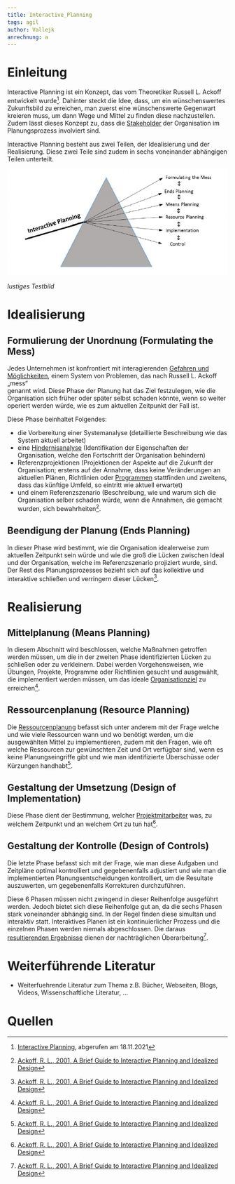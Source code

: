 ```yaml
---
title: Interactive_Planning
tags: agil
author: Vallejk
anrechnung: a
---
```


# Einleitung

Interactive Planning ist ein Konzept, das vom Theoretiker Russell L. Ackoff entwickelt wurde[^2]. 
Dahinter steckt die Idee, dass, um ein wünschenswertes Zukunftsbild zu erreichen, man zuerst eine wünschenswerte Gegenwart kreieren muss, um dann Wege und Mittel zu 
finden diese nachzustellen. Zudem lässt dieses Konzept zu, dass die [Stakeholder](Stakeholderanalyse.md) der Organisation im Planungsprozess involviert sind.

Interactive Planning besteht aus zwei Teilen, der Idealisierung und der Realisierung. Diese zwei Teile sind zudem in sechs voneinander abhängigen Teilen unterteilt.

![Beispielabbildung](Interactive_Planning/Interactiveplanning.png)

*lustiges Testbild*

# Idealisierung

## Formulierung der Unordnung (Formulating the Mess)

Jedes Unternehmen ist konfrontiert mit interagierenden [Gefahren und Möglichkeiten](SWAT_Analyse.md), einem System von Problemen, das nach Russell L. Ackoff „mess“  
genannt wird.
Diese Phase der Planung hat das Ziel festzulegen, wie die Organisation sich früher oder später selbst schaden könnte, wenn so weiter operiert werden würde, wie es 
zum aktuellen Zeitpunkt der Fall ist.

Diese Phase beinhaltet Folgendes:
* die Vorbereitung einer Systemanalyse (detaillierte Beschreibung wie das System aktuell arbeitet) 
* eine [Hindernisanalyse](Hemmnisanalyse.md) (Identifikation der Eigenschaften der Organisation, welche den Fortschritt der Organisation behindern) 
* Referenzprojektionen (Projektionen der Aspekte auf die Zukunft der Organisation; erstens auf der Annahme, dass keine Veränderungen an aktuellen Plänen, 
Richtlinien oder [Programmen](Programmmanagement.md) stattfinden und zweitens, dass das künftige Umfeld, so 
eintritt wie aktuell erwartet) 
* und einem Referenzszenario (Beschreibung, wie und warum sich die Organisation selber schaden würde, wenn die Annahmen, die gemacht wurden, sich bewahrheiten[^1]. 

## Beendigung der Planung (Ends Planning)

In dieser Phase wird bestimmt, wie die Organisation idealerweise zum aktuellen Zeitpunkt sein würde und wie die groß die Lücken zwischen Ideal und der Organisation, 
welche im Referenzszenario projiziert wurde, sind. 
Der Rest des Planungsprozesses bezieht sich auf das kollektive und interaktive schließen und verringern dieser Lücken[^1].

# Realisierung

## Mittelplanung (Means Planning)

In diesem Abschnitt wird beschlossen, welche Maßnahmen getroffen werden müssen, um die in der zweiten Phase identifizierten Lücken zu schließen oder zu verkleinern.
Dabei werden Vorgehensweisen, wie Übungen, Projekte, Programme oder Richtlinien gesucht und ausgewählt, die implementiert werden müssen, um das ideale 
[Organisationziel](Ziel_Planung.md) zu erreichen[^1].

## Ressourcenplanung (Resource Planning)

Die [Ressourcenplanung](Ressourcenplanung.md) befasst sich unter anderem mit der Frage welche und wie viele Ressourcen wann und wo benötigt werden, um die 
ausgewählten Mittel zu implementieren, zudem mit den Fragen, wie oft welche Ressourcen zur gewünschten Zeit und Ort verfügbar sind, wenn es keine Planungseingriffe 
gibt und wie man identifizierte Überschüsse oder Kürzungen handhabt[^1].

## Gestaltung der Umsetzung (Design of Implementation)

Diese Phase dient der Bestimmung, welcher [Projektmitarbeiter](Projektmitarbeiter.md) was, zu welchem Zeitpunkt und an welchem Ort zu tun hat[^1].

## Gestaltung der Kontrolle (Design of Controls)

Die letzte Phase befasst sich mit der Frage, wie man diese Aufgaben und Zeitpläne optimal kontrolliert und gegebenenfalls adjustiert und wie man die implementierten 
Planungsentscheidungen kontrolliert, um die Resultate auszuwerten, um gegebenenfalls Korrekturen durchzuführen.

Diese 6 Phasen müssen nicht zwingend in dieser Reihenfolge ausgeführt werden. Jedoch bietet sich diese Reihenfolge gut an, da die sechs Phasen stark voneinander 
abhängig sind. In der Regel finden diese simultan und interaktiv statt.
Interaktives Planen ist ein kontinuierlicher Prozess und die einzelnen Phasen werden niemals abgeschlossen.
Die daraus [resultierenden Ergebnisse](Erfolgsmessung.md) dienen der nachträglichen Überarbeitung[^1].


# Weiterführende Literatur

* Weiterfuehrende Literatur zum Thema z.B. Bücher, Webseiten, Blogs, Videos, Wissenschaftliche Literatur, ...

# Quellen

[^1]: [Ackoff, R. L., 2001, A Brief Guide to Interactive Planning and Idealized Design](https://www.ida.liu.se/~steho87/und/htdd01/AckoffGuidetoIdealizedRedesign.pdf)
[^2]: [Interactive Planning](https://en.wikipedia.org/wiki/Interactive_planning), abgerufen am 18.11.2021
[^3]: [Basic Formatting Syntax for GitHub flavored Markdown](https://docs.github.com/en/github/writing-on-github/getting-started-with-writing-and-formatting-on-github/basic-writing-and-formatting-syntax)
[^4]: [Advanced Formatting Syntax for GitHub flavored Markdown](https://docs.github.com/en/github/writing-on-github/working-with-advanced-formatting/organizing-information-with-tables)

